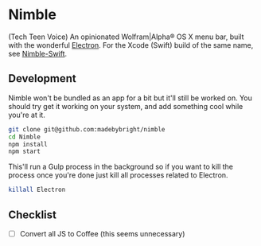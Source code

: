 Nimble
==

(Tech Teen Voice) An opinionated Wolfram|Alpha® OS X menu bar, built with the wonderful [Electron](http://electron.atom.io/). For the Xcode (Swift) build of the same name, see [Nimble-Swift](https://github.com/madebybright/Nimble-Swift).

## Development
Nimble won't be bundled as an app for a bit but it'll still be worked on. You should try get it working on your system, and add something cool while you're at it.

```bash
git clone git@github.com:madebybright/nimble
cd Nimble
npm install
npm start
```

This'll run a Gulp process in the background so if you want to kill the process once you're done just kill all processes related to Electron.

```bash
killall Electron
```


## Checklist
- [ ] Convert all JS to Coffee (this seems unnecessary)
